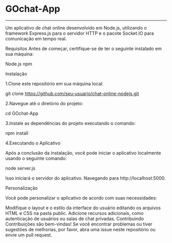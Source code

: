 # GOchat-App
<hr>
Um aplicativo de chat online desenvolvido em Node.js, utilizando o framework Express.js para o servidor HTTP e o pacote Socket.IO para comunicação em tempo real.

Requisitos
Antes de começar, certifique-se de ter o seguinte instalado em sua máquina:

Node.js 
npm 

Instalação

1.Clone este repositório em sua máquina local:

git clone https://github.com/seu-usuario/chat-online-nodejs.git

2.Navegue até o diretório do projeto:

cd  GOchat-App

3.Instale as dependências do projeto executando o comando:

npm install

4.Executando o Aplicativo

Após a conclusão da instalação, você pode iniciar o aplicativo localmente usando o seguinte comando:

node server.js

Isso iniciará o servidor do aplicativo. Navegando para http://localhost:5000.


Personalização

Você pode personalizar o aplicativo de acordo com suas necessidades:

Modifique o layout e o estilo da interface do usuário editando os arquivos HTML e CSS na pasta public.
Adicione recursos adicionais, como autenticação de usuários ou salas de chat privadas.
Contribuindo
Contribuições são bem-vindas! Se você encontrar problemas ou tiver sugestões de melhorias, por favor, abra uma issue neste repositório ou envie um pull request.
